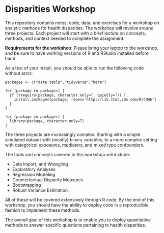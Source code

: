 # Disparities Workshop

This repository contains notes, code, data, and exercises for a workshop on analytic methods for health disparities. The workshop will revolve around three projects. Each project will start with a brief lecture on concepts, methods, and context needed to complete the assignment. 

**Requirements for the workshop**: Please bring your laptop to the workshop, and be sure to have working versions of R and RStudio installed before hand. 

As a test of your install, you should be able to run the following code without error:

```
packages <- c("data.table","tidyverse","here")

for (package in packages) {
  if (!require(package, character.only=T, quietly=T)) {
    install.packages(package, repos='http://lib.stat.cmu.edu/R/CRAN')
  }
}

for (package in packages) {
  library(package, character.only=T)
}
```

The three projects are increasingly complex. Starting with a simple simulated dataset with (mostly) binary variables, to a more complex setting with categorical exposures, mediators, and mixed type confounders. 

The tools and concepts covered in this workshop will include:

  - Data Import, and Wrangling
  - Exploratory Analyses
  - Regression Modeling
  - Counterfactual Disparity Measures
  - Bootstrapping
  - Robust Variance Estimation

All of these will be covered extensively through R code. By the end of this workshop, you should have the ability to deploy code in a reproducible fashion to implement these methods. 

The overall goal of this workshop is to enable you to deploy quantitative methods to answer specific questions pertaining to health disparities.